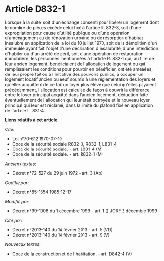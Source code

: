 # Article D832-1

Lorsque à la suite, soit d'un échange consenti pour libérer un logement dont le nombre de pièces excède celui fixé à l'artice
R. 832-3, soit d'une expropriation pour cause d'utilité publique ou d'une opération d'aménagement ou de rénovation urbaine ou
de résorption d'habitat insalubre en application de la loi du 10 juillet 1970, soit de la démolition d'un immeuble ayant fait
l'objet d'une déclaration d'insalubrité, d'une interdiction d'habiter ou d'un arrêté de péril, soit d'une opération de
restauration immobilière, les personnes mentionnées à l'article R. 832-1 qui, au titre de leur ancien logement, bénéficiaient
de l'allocation de logement ou qui remplissaient les conditions pour pouvoir en bénéficier, ont été amenées, de leur propre
fait ou à l'initiative des pouvoirs publics, à occuper un logement locatif ancien ou neuf soumis à une réglementation des
loyers et qu'elles acquittent de ce fait un loyer plus élevé que celui qu'elles payaient précédemment, l'allocation est
calculée de façon à couvrir la différence entre le loyer principal acquitté dans l'ancien logement, déduction faite
éventuellement de l'allocation qui leur était octroyée et le nouveau loyer principal qui leur est réclamé, dans la limite du
plafond fixé en application de l'article L. 831-4.

**Liens relatifs à cet article**

_Cite_:

  - Loi n°70-612 1970-07-10
  - Code de la sécurité sociale R832-3, R832-1, L831-4
  - Code de la sécurité sociale. - art. L831-4 (M)
  - Code de la sécurité sociale. - art. R832-1 (M)

_Anciens textes_:

  - Décret n°72-527 du 29 juin 1972 - art. 3 (Ab)

_Codifié par_:

  - Décret n°85-1354 1985-12-17

_Modifié par_:

  - Décret n°99-1006 du 1 décembre 1999 - art. 1 () JORF 2 décembre 1999

_Cité par_:

  - Décret n°2013-140 du 14 février 2013 - art. 5 (VD)
  - Décret n°2013-140 du 14 février 2013 - art. 9 (V)

_Nouveaux textes_:

  - Code de la construction et de l'habitation. - art. D842-4 (V)
